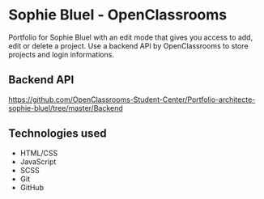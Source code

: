 # Sophie Bluel - OpenClassrooms
Portfolio for Sophie Bluel with an edit mode that gives you access to add, edit or delete a project. Use a backend API by OpenClassrooms to store projects and login informations.

## Backend API
https://github.com/OpenClassrooms-Student-Center/Portfolio-architecte-sophie-bluel/tree/master/Backend

## Technologies used
- HTML/CSS
- JavaScript
- SCSS
- Git
- GitHub